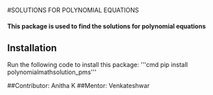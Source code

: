#SOLUTIONS FOR POLYNOMIAL EQUATIONS

#### This package is used to find the solutions for polynomial equations

## Installation
Run the following code to install this package:
    '''cmd pip install polynomialmathsolution_pms'''

##Contributor: Anitha K
##Mentor: Venkateshwar